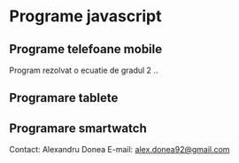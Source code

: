 # Programe javascript
## Programe telefoane mobile
Program rezolvat o ecuatie de gradul 2
..

## Programare tablete
## Programare smartwatch

Contact: Alexandru Donea
E-mail: alex.donea92@gmail.com
